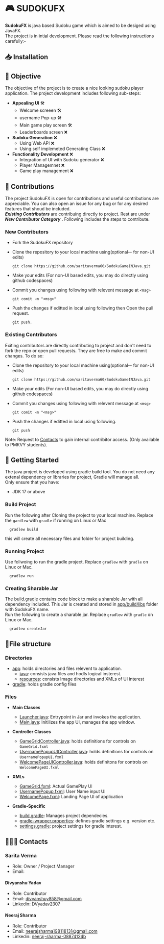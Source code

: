 # 🎮 SUDOKUFX
**SudokuFX** is java based Sudoku game which is aimed to be desiged using JavaFX.<br>
The project is in intial development. Please read the following instructions carefully:-

## 📥 Installation
<!-- Add installation steps and documenations after first game realese -->

## 🎯 Objective
<!--Create objective of the project -->
The objective of the project is to create a nice looking sudoku player application. The project development includes following sub-steps:
- **Appealing UI** 🛠
  - Welcome screeen 🛠
  - username Pop-up 🛠
  - Main game play screen 🛠<!-- include main-play UI with play/pause/restart popup-->
  - Leaderboards screen ❌
- **Sudoku Generation** ❌
  - Using Web API ❌
  - Using self implemeted Generating Class ❌
- **Functionality Development** ❌
  - Integration of UI with Sudoku generator ❌
  - Player Managemnet ❌<!-- allow player name, highscore/leaderboards(implement using JDBC) etc. features-->
  - Game play management ❌<!-- allow restart, save, load and configure game difficulty and time of game play-->
  

## 🤝 Contributions

The project SudokuFX is open for contributions and useful contributions are appreciable. You can also open an issue for any bug or for any desired features that shoud be included.
<br>
***Existing Contributors*** are contribuing directly to project. Rest are under ***New Contributor Category*** . Following includes the steps to contribute.

### New Contributors

- Fork the SudokuFX repository

- Clone the repository to your local machine using(optional-- for non-UI edits)

      git clone https://github.com/saritaverma60/SudokuGameINJava.git

- Make your edits (For non-UI based edits, you may do directly using github codespaces)

- Commit you changes using following with relevent message at `<msg>`

      git comit -m "<msg>"

- Push the changes if editted in local using following then Open the pull request.

      git push.

### Existing Contributors
Exiting contributors are directly contributing to project and don't need to fork the repo or open pull requests. They are free to make and commit changes. To do so:

- Clone the repository to your local machine using(optional-- for non-UI edits)

      git clone https://github.com/saritaverma60/SudokuGameINJava.git

- Make your edits (For non-UI based edits, you may do directly using github codespaces)

- Commit you changes using following with relevent message at `<msg>`

      git comit -m "<msg>"

- Push the changes if editted in local using following.

      git push

Note: Request to [Contacts](#contacts) to gain internal contribitor access. (Only available to PMKVY students).

## 🚀 Getting Started
The java project is developed using gradle build tool. You do not need any extenal dependency or libraries for project, Gradle will manage all.<br>
Only ensure that you have:
- JDK 17 or above

### Build Project
Run the following after Cloning the project to your local machine. Replace the `gardlew` with `gradle` if running on Linux or Mac

      gradlew build 

this will create all necessary files and folder for project building.

### Running Project

Use follwoing to run the gradle project. Replace `gradlew` with `gradle` on Linux or Mac.

      gradlew run

### Creating Sharable Jar
The [build.gradle](app/build.gradle) contains code block to make a sharable Jar with all dependency included. This Jar is created and stored in [app/build/libs](app/build/libs) folder with SudokuFX name. <br>
Run the following to create a sharable jar. Replace `gradlew` with `gradle` on Linux or Mac.


      gradlew createJar


## 📂File structure
<!--Explain what each file is for with liks to the file-->
### Directories
- [app](app): holds directories and files relevent to application.
  - [java](app/src/main/java): consists java files and hodls logical insterest.
  - [resources](app/src/main/resources): consists Image directories and XMLs of UI interest
- [gradle](gradle): holds gradle config files

### Files

- **Main Classes**
  - [Launcher.java](app/src/main/java/io/github/dvyadav/sudokufx/Launcher.java): Entrypoint in Jar and invokes the application.
  - [Main.java](app/src/main/java/io/github/dvyadav/sudokufx/Main.java): Initilizes the app UI, manages the app window.

- **Controller Classes**
  - [GameGridController.java](app/src/main/java/io/github/dvyadav/sudokufx/GameGridController.java): holds definitions for controls on `GameGrid.fxml`
  - [UsernamePopupUIController.java](app/src/main/java/io/github/dvyadav/sudokufx/UsernamePopupUIController.java): holds definitions for controls on `UsernamePopupUI.fxml`
  - [WelcomePageUIController.java](app/src/main/java/io/github/dvyadav/sudokufx/WelcomePageUIController.java): holds definitons for controls on `WelcomePageUI.fxml`

- **XMLs**
  - [GameGrid.fxml](app/src/main/resources/io/github/dvyadav/sudokufx/GameGridUI.fxml): Actual GamePlay UI
  - [UsernamePopup.fxml](app/src/main/resources/io/github/dvyadav/sudokufx/UsernamePopupUI.fxml): User Name input UI
  - [WelcomePage.fxml](app/src/main/resources/io/github/dvyadav/sudokufx/WelcomePageUI.fxml): Landing Page UI of application

- **Gradle-Specific**
  - [build.gradle](app/build.gradle): Manages project dependecies.
  - [gradle-wrapper.properties](gradle/wrapper/gradle-wrapper.properties): defines gradle settings e.g. version etc.
  - [settings.gradle](settings.gradle): project settings for gradle interest.
## 👩‍👦‍👦 Contacts
<!--add contributor/owners' contacts-->
### Sarita Verma
- Role: Owner / Project Manager
- Email:
  
#### Divyanshu Yadav
- Role: Contributor
- Email: [divyanshuy858@gmail.com](mailto:divyanshuy858@gmail.com)
- Linkedin: [DVyadav2307](https://www.linkedin.com/in/dvyadav2307)

#### Neeraj Sharma
- Role: Contributor
- Email: [neerajsharma198118131@gmail.com](mailto:neerajsharma198118131@gmail.com)
- Linkedin: [neeraj-sharma-08874124b](https://www.linkedin.com/in/neeraj-sharma-08874124b?utm_source=share&utm_campaign=share_via&utm_content=profile&utm_medium=android_app)
